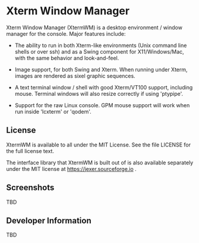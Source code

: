 Xterm Window Manager
====================

Xterm Window Manager (XtermWM) is a desktop environment / window
manager for the console.  Major features include:

  * The ability to run in both Xterm-like environments (Unix command
    line shells or over ssh) and as a Swing component for
    X11/Windows/Mac, with the same behavior and look-and-feel.

  * Image support, for both Swing and Xterm.  When running under
    Xterm, images are rendered as sixel graphic sequences.

  * A text terminal window / shell with good Xterm/VT100 support,
    including mouse.  Terminal windows will also resize correctly if
    using 'ptypipe'.

  * Support for the raw Linux console.  GPM mouse support will work
    when run inside 'lcxterm' or 'qodem'.


License
-------

XtermWM is available to all under the MIT License.  See the file
LICENSE for the full license text.

The interface library that XtermWM is built out of is also available
separately under the MIT license at https://jexer.sourceforge.io .



Screenshots
-----------

TBD



Developer Information
---------------------

TBD
